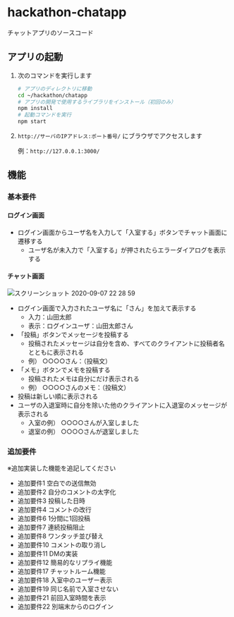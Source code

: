 hackathon-chatapp
====

チャットアプリのソースコード

## アプリの起動

1. 次のコマンドを実行します

    ```bash
    # アプリのディレクトリに移動
    cd ~/hackathon/chatapp
    # アプリの開発で使用するライブラリをインストール（初回のみ）
    npm install
    # 起動コマンドを実行
    npm start
    ```

2. `http://サーバのIPアドレス:ポート番号/` にブラウザでアクセスします

    例：`http://127.0.0.1:3000/`

## 機能

### 基本要件

#### ログイン画面

* ログイン画面からユーザ名を入力して「入室する」ボタンでチャット画面に遷移する
    * ユーザ名が未入力で「入室する」が押されたらエラーダイアログを表示する

#### チャット画面
![スクリーンショット 2020-09-07 22 28 59](https://user-images.githubusercontent.com/51937772/92392802-d2d85e00-f159-11ea-8cf5-5f0c6a243440.png)


* ログイン画面で入力されたユーザ名に「さん」を加えて表示する
    * 入力：山田太郎
    * 表示：ログインユーザ：山田太郎さん
* 「投稿」ボタンでメッセージを投稿する
    * 投稿されたメッセージは自分を含め、すべてのクライアントに投稿者名とともに表示される
    * 例） ○○○○さん：（投稿文）
* 「メモ」ボタンでメモを投稿する
    * 投稿されたメモは自分にだけ表示される
    * 例） ○○○○さんのメモ：（投稿文）
* 投稿は新しい順に表示される
* ユーザの入退室時に自分を除いた他のクライアントに入退室のメッセージが表示される
    * 入室の例） ○○○○さんが入室しました
    * 退室の例） ○○○○さんが退室しました

### 追加要件

※追加実装した機能を追記してください

* 追加要件1  空白での送信無効
* 追加要件2  自分のコメントの太字化
* 追加要件3  投稿した日時
* 追加要件4  コメントの改行
* 追加要件6  1分間に1回投稿
* 追加要件7  連続投稿阻止
* 追加要件8  ワンタッチ並び替え
* 追加要件10 コメントの取り消し
* 追加要件11 DMの実装
* 追加要件12 簡易的なリプライ機能
* 追加要件17 チャットルーム機能
* 追加要件18 入室中のユーザー表示
* 追加要件19 同じ名前で入室させない
* 追加要件21 前回入室時間を表示
* 追加要件22 別端末からのログイン
